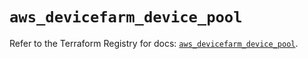 # `aws_devicefarm_device_pool`

Refer to the Terraform Registry for docs: [`aws_devicefarm_device_pool`](https://registry.terraform.io/providers/hashicorp/aws/6.10.0/docs/resources/devicefarm_device_pool).
